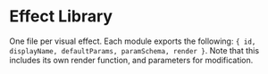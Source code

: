 # Effect Library

One file per visual effect. Each module exports the following:
`{ id, displayName, defaultParams, paramSchema, render }`.
Note that this includes its own render function, and parameters for modification.

